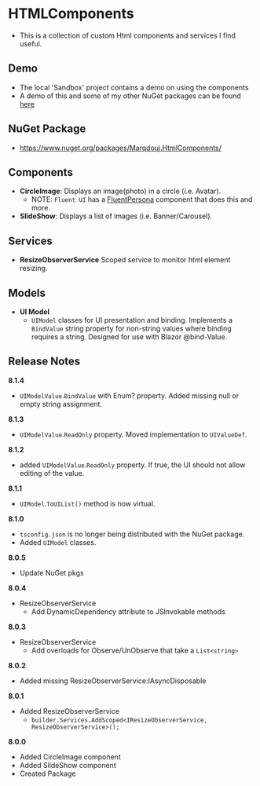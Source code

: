 # HTMLComponents
- This is a collection of custom Html components and services I find useful. 

## Demo
- The local 'Sandbox' project contains a demo on using the components
- A demo of this and some of my other NuGet packages can be found [here](https://github.com/marqdouj/BlazorSandbox)

## NuGet Package
- https://www.nuget.org/packages/Marqdouj.HtmlComponents/

## Components
- **CircleImage**: Displays an image(photo) in a circle (i.e. Avatar).
  - NOTE: `Fluent UI` has a [FluentPersona](https://www.fluentui-blazor.net/Persona) component that does this and more.
- **SlideShow**: Displays a list of images (i.e. Banner/Carousel).

## Services
- **ResizeObserverService** Scoped service to monitor html element resizing.

## Models
- **UI Model**
  - `UIModel` classes for UI presentation and binding.
Implements a `BindValue` string property for non-string values
where binding requires a string. Designed for use with Blazor @bind-Value.

## Release Notes
**8.1.4**
-  `UIModelValue`.`BindValue` with Enum? property. Added missing null or empty string assignment.

**8.1.3**
-  `UIModelValue`.`ReadOnly` property. Moved implementation to `UIValueDef`.

**8.1.2**
-  added `UIModelValue`.`ReadOnly` property. If true, the UI should not allow editing of the value.

**8.1.1**
-  `UIModel`.`ToUIList()` method is now virtual.

**8.1.0**
- `tsconfig.json` is no longer being distributed with the NuGet package.
- Added `UIModel` classes.

**8.0.5**
- Update NuGet pkgs

**8.0.4**
- ResizeObserverService
  - Add DynamicDependency attribute to JSInvokable methods

**8.0.3**
- ResizeObserverService
  - Add overloads for Observe/UnObserve that take a `List<string>`

**8.0.2**
- Added missing ResizeObserverService:IAsyncDisposable

**8.0.1**
- Added ResizeObserverService
  - `builder.Services.AddScoped<IResizeObserverService, ResizeObserverService>();`

**8.0.0**
- Added CircleImage component
- Added SlideShow component
- Created Package
